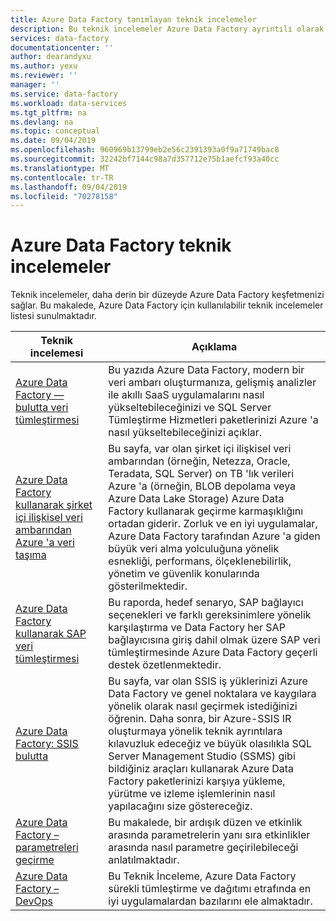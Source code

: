 ```yaml
---
title: Azure Data Factory tanımlayan teknik incelemeler
description: Bu teknik incelemeler Azure Data Factory ayrıntılı olarak açıklanır.
services: data-factory
documentationcenter: ''
author: dearandyxu
ms.author: yexu
ms.reviewer: ''
manager: ''
ms.service: data-factory
ms.workload: data-services
ms.tgt_pltfrm: na
ms.devlang: na
ms.topic: conceptual
ms.date: 09/04/2019
ms.openlocfilehash: 960969b13799eb2e56c2391393a0f9a71749bac8
ms.sourcegitcommit: 32242bf7144c98a7d357712e75b1aefcf93a40cc
ms.translationtype: MT
ms.contentlocale: tr-TR
ms.lasthandoff: 09/04/2019
ms.locfileid: "70278158"
---
```

# <a name="azure-data-factory-whitepapers"></a>Azure Data Factory teknik incelemeler 

Teknik incelemeler, daha derin bir düzeyde Azure Data Factory keşfetmenizi sağlar. Bu makalede, Azure Data Factory için kullanılabilir teknik incelemeler listesi sunulmaktadır.

| **Teknik incelemesi** | **Açıklama** |
| --- | --- |
|[Azure Data Factory — bulutta veri tümleştirmesi](https://azure.microsoft.com/mediahandler/files/resourcefiles/azure-data-factory-data-integration-in-the-cloud/Azure_Data_Factory_Data_Integration_in_the_Cloud.pdf) | Bu yazıda Azure Data Factory, modern bir veri ambarı oluşturmanıza, gelişmiş analizler ile akıllı SaaS uygulamalarını nasıl yükseltebileceğinizi ve SQL Server Tümleştirme Hizmetleri paketlerinizi Azure 'a nasıl yükseltebileceğinizi açıklar.|
|[Azure Data Factory kullanarak şirket içi ilişkisel veri ambarından Azure 'a veri taşıma](https://azure.microsoft.com/mediahandler/files/resourcefiles/data-migration-from-on-premise-relational-data-warehouse-to-azure-data-lake-using-azure-data-factory/Data_migration_from_on-prem_RDW_to_ADLS_using_ADF.pdf) | Bu sayfa, var olan şirket içi ilişkisel veri ambarından (örneğin, Netezza, Oracle, Teradata, SQL Server) on TB 'lık verileri Azure 'a (örneğin, BLOB depolama veya Azure Data Lake Storage) Azure Data Factory kullanarak geçirme karmaşıklığını ortadan giderir. Zorluk ve en iyi uygulamalar, Azure Data Factory tarafından Azure 'a giden büyük veri alma yolculuğuna yönelik esnekliği, performans, ölçeklenebilirlik, yönetim ve güvenlik konularında gösterilmektedir. |
|[Azure Data Factory kullanarak SAP veri tümleştirmesi](https://github.com/Azure/Azure-DataFactory/blob/master/whitepaper/SAP%20Data%20Integration%20using%20Azure%20Data%20Factory.pdf) | Bu raporda, hedef senaryo, SAP bağlayıcı seçenekleri ve farklı gereksinimlere yönelik karşılaştırma ve Data Factory her SAP bağlayıcısına giriş dahil olmak üzere SAP veri tümleştirmesinde Azure Data Factory geçerli destek özetlenmektedir. | 
|[Azure Data Factory: SSIS bulutta](https://azure.microsoft.com/mediahandler/files/resourcefiles/azure-data-factory-ssis-in-the-cloud/Azure_Data_Factory_SSIS_in_the_Cloud.pdf)| Bu sayfa, var olan SSIS iş yüklerinizi Azure Data Factory ve genel noktalara ve kaygılara yönelik olarak nasıl geçirmek istediğinizi öğrenin. Daha sonra, bir Azure-SSIS IR oluşturmaya yönelik teknik ayrıntılara kılavuzluk edeceğiz ve büyük olasılıkla SQL Server Management Studio (SSMS) gibi bildiğiniz araçları kullanarak Azure Data Factory paketlerinizi karşıya yükleme, yürütme ve izleme işlemlerinin nasıl yapılacağını size göstereceğiz. |
|[Azure Data Factory – parametreleri geçirme](https://azure.microsoft.com/mediahandler/files/resourcefiles/azure-data-factory-passing-parameters/Azure%20data%20Factory-Whitepaper-PassingParameters.pdf)| Bu makalede, bir ardışık düzen ve etkinlik arasında parametrelerin yanı sıra etkinlikler arasında nasıl parametre geçirilebileceği anlatılmaktadır. |
|[Azure Data Factory – DevOps](https://azure.microsoft.com/mediahandler/files/resourcefiles/whitepaper-adf-on-azuredevops/Azure%20data%20Factory-Whitepaper-DevOps.pdf)| Bu Teknik İnceleme, Azure Data Factory sürekli tümleştirme ve dağıtımı etrafında en iyi uygulamalardan bazılarını ele almaktadır. |

